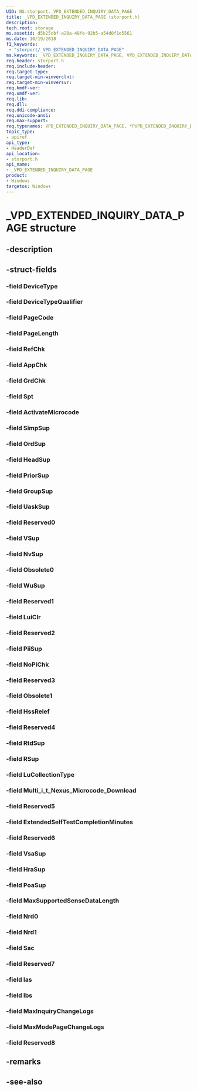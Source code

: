```yaml
---
UID: NS:storport._VPD_EXTENDED_INQUIRY_DATA_PAGE
title: _VPD_EXTENDED_INQUIRY_DATA_PAGE (storport.h)
description: 
tech.root: storage
ms.assetid: d5b25cbf-a20a-48fe-92b5-a54d0f1e5561
ms.date: 10/19/2018
f1_keywords:
 - "storport/_VPD_EXTENDED_INQUIRY_DATA_PAGE"
ms.keywords: _VPD_EXTENDED_INQUIRY_DATA_PAGE, VPD_EXTENDED_INQUIRY_DATA_PAGE, *PVPD_EXTENDED_INQUIRY_DATA_PAGE, 
req.header: storport.h
req.include-header:
req.target-type:
req.target-min-winverclnt:
req.target-min-winversvr:
req.kmdf-ver:
req.umdf-ver:
req.lib:
req.dll:
req.ddi-compliance:
req.unicode-ansi:
req.max-support:
req.typenames: VPD_EXTENDED_INQUIRY_DATA_PAGE, *PVPD_EXTENDED_INQUIRY_DATA_PAGE
topic_type: 
- apiref
api_type: 
- HeaderDef
api_location: 
- storport.h
api_name: 
- _VPD_EXTENDED_INQUIRY_DATA_PAGE
product:
- Windows
targetos: Windows
---
```


# _VPD_EXTENDED_INQUIRY_DATA_PAGE structure

## -description


## -struct-fields

### -field DeviceType
 
### -field DeviceTypeQualifier
 
### -field PageCode
 
### -field PageLength
 
### -field RefChk
 
### -field AppChk
 
### -field GrdChk
 
### -field Spt
 
### -field ActivateMicrocode
 
### -field SimpSup
 
### -field OrdSup
 
### -field HeadSup
 
### -field PriorSup
 
### -field GroupSup
 
### -field UaskSup
 
### -field Reserved0
 
### -field VSup
 
### -field NvSup
 
### -field Obsolete0
 
### -field WuSup
 
### -field Reserved1
 
### -field LuiClr
 
### -field Reserved2
 
### -field PiiSup
 
### -field NoPiChk
 
### -field Reserved3
 
### -field Obsolete1
 
### -field HssRelef
 
### -field Reserved4
 
### -field RtdSup
 
### -field RSup
 
### -field LuCollectionType
 
### -field Multi_i_t_Nexus_Microcode_Download
 
### -field Reserved5
 
### -field ExtendedSelfTestCompletionMinutes
 
### -field Reserved6
 
### -field VsaSup
 
### -field HraSup
 
### -field PoaSup
 
### -field MaxSupportedSenseDataLength
 
### -field Nrd0
 
### -field Nrd1
 
### -field Sac
 
### -field Reserved7
 
### -field Ias
 
### -field Ibs
 
### -field MaxInquiryChangeLogs
 
### -field MaxModePageChangeLogs
 
### -field Reserved8
 

## -remarks

## -see-also

